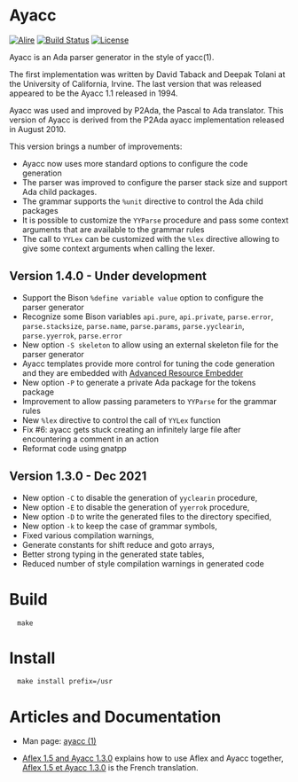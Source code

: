 # Ayacc

[![Alire](https://img.shields.io/endpoint?url=https://alire.ada.dev/badges/ayacc.json)](https://alire.ada.dev/crates/ayacc)
[![Build Status](https://img.shields.io/endpoint?url=https://porion.vacs.fr/porion/api/v1/projects/ayacc/badges/build.json)](https://porion.vacs.fr/porion/projects/view/ayacc/summary)
[![License](http://img.shields.io/badge/license-UCI-blue.svg)](LICENSE)

Ayacc is an Ada parser generator in the style of yacc(1).

The first implementation was written by David Taback and Deepak Tolani
at the University of California, Irvine.  The last version that was released
appeared to be the Ayacc 1.1 released in 1994.

Ayacc was used and improved by P2Ada, the Pascal to Ada translator.
This version of Ayacc is derived from the P2Ada ayacc implementation
released in August 2010.

This version brings a number of improvements:

- Ayacc now uses more standard options to configure the code generation
- The parser was improved to configure the parser stack size and
  support Ada child packages.
- The grammar supports the `%unit` directive to control the Ada child packages
- It is possible to customize the `YYParse` procedure and pass some context
  arguments that are available to the grammar rules
- The call to `YYLex` can be customized with the `%lex` directive allowing to
  give some context arguments when calling the lexer.

## Version 1.4.0 - Under development

- Support the Bison `%define variable value` option to configure the parser generator
- Recognize some Bison variables `api.pure`, `api.private`, `parse.error`, `parse.stacksize`,
  `parse.name`, `parse.params`, `parse.yyclearin`, `parse.yyerrok`, `parse.error`
- New option `-S skeleton` to allow using an external skeleton file for the parser generator
- Ayacc templates provide more control for tuning the code generation and
  they are embedded with [Advanced Resource Embedder](https://gitlab.com/stcarrez/resource-embedder)
- New option `-P` to generate a private Ada package for the tokens package
- Improvement to allow passing parameters to `YYParse` for the grammar rules
- New `%lex` directive to control the call of `YYLex` function
- Fix #6: ayacc gets stuck creating an infinitely large file after encountering a comment in an action
- Reformat code using gnatpp

## Version 1.3.0 - Dec 2021

- New option `-C` to disable the generation of `yyclearin` procedure,
- New option `-E` to disable the generation of `yyerrok` procedure,
- New option `-D` to write the generated files to the directory specified,
- New option `-k` to keep the case of grammar symbols,
- Fixed various compilation warnings,
- Generate constants for shift reduce and goto arrays,
- Better strong typing in the generated state tables,
- Reduced number of style compilation warnings in generated code

# Build

```
  make
```

# Install

```
  make install prefix=/usr
```

# Articles and Documentation

* Man page: [ayacc (1)](https://github.com/Ada-France/ayacc/blob/master/doc/ayacc.md)

* [Aflex 1.5 and Ayacc 1.3.0](https://blog.vacs.fr/vacs/blogs/post.html?post=2021/12/18/Aflex-1.5-and-Ayacc-1.3.0)
  explains how to use Aflex and Ayacc together, 
  [Aflex 1.5 et Ayacc 1.3.0](https://www.ada-france.org/adafr/blogs/post.html?post=2021/12/19/Aflex-1.5-et-Ayacc-1.3.0)
  is the French translation.


